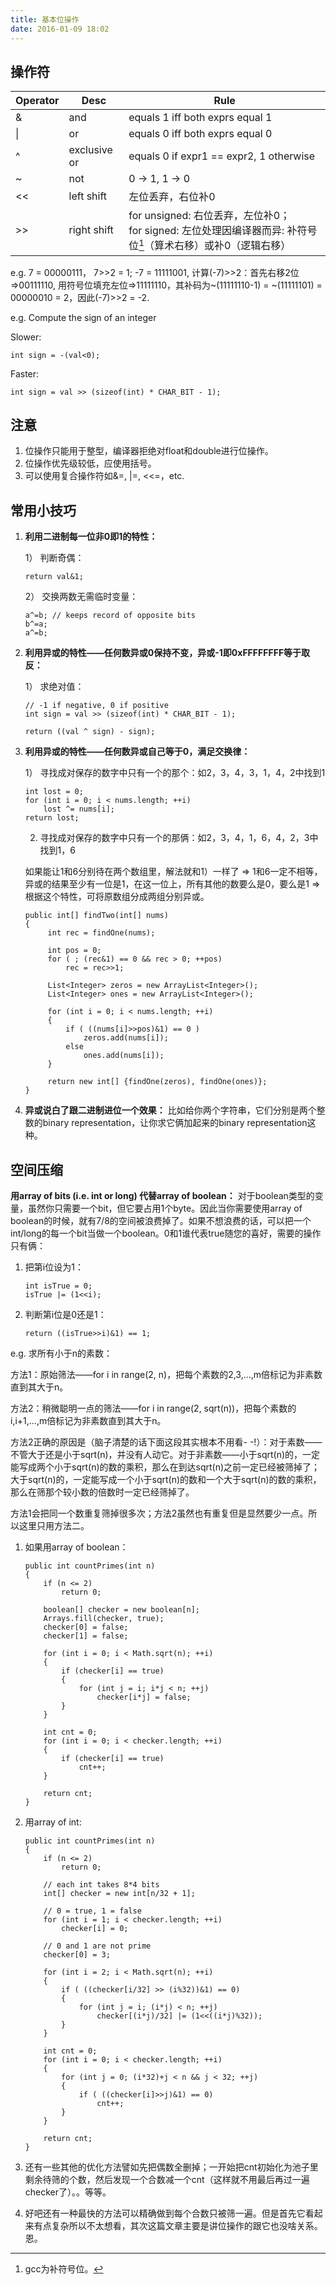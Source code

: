 ```yaml
---
title: 基本位操作
date: 2016-01-09 18:02
---
```


## 操作符

 |Operator | Desc | Rule|
 |-------- | ---- | ----|
 |& | and | equals 1 iff both exprs equal 1| 
 |&#124; | or | equals 0 iff both exprs equal 0| 
 |^ | exclusive or | equals 0 if expr1 == expr2, 1 otherwise| 
 |~ | not | 0 -> 1, 1 -> 0|
 |<< | left shift | 左位丢弃，右位补0|
 |>> | right shift | for unsigned: 右位丢弃，左位补0；<br> for signed: 左位处理因编译器而异: 补符号位[^1]（算术右移）或补0（逻辑右移）|

e.g. 
7 = 00000111， 7>>2 = 1;
-7 = 11111001, 计算(-7)>>2：首先右移2位=>00111110, 用符号位填充左位=>11111110，其补码为~(11111110-1) = ~(11111101) = 00000010 = 2，因此(-7)>>2 = -2.

e.g. Compute the sign of an integer

Slower:

```c_cpp
int sign = -(val<0);
```

Faster:

```c_cpp
int sign = val >> (sizeof(int) * CHAR_BIT - 1);
```

## 注意

1. 位操作只能用于整型，编译器拒绝对float和double进行位操作。
2. 位操作优先级较低，应使用括号。
3. 可以使用复合操作符如&=, &#124;=, <<=，etc.

## 常用小技巧

1. <b>利用二进制每一位非0即1的特性：</b>
   
   1） 判断奇偶：
   
   ```c_cpp
   return val&1;
   ```
   
   2） 交换两数无需临时变量：
   
   ```c_cpp
   a^=b; // keeps record of opposite bits
   b^=a; 
   a^=b;
   ```
   
2. <b>利用异或的特性——任何数异或0保持不变，异或-1即0xFFFFFFFF等于取反：</b>

   1） 求绝对值：
   
   ```c_cpp
   // -1 if negative, 0 if positive
   int sign = val >> (sizeof(int) * CHAR_BIT - 1);
   
   return ((val ^ sign) - sign);
   ```

3. <b>利用异或的特性——任何数异或自己等于0，满足交换律：</b>

   1） 寻找成对保存的数字中只有一个的那个：如2，3，4，3，1，4，2中找到1
   
   ```c_cpp
   int lost = 0;
   for (int i = 0; i < nums.length; ++i)
	   lost ^= nums[i];
   return lost;
   ```
   
   2) 寻找成对保存的数字中只有一个的那俩：如2，3，4，1，6，4，2，3中找到1，6
   
   如果能让1和6分别待在两个数组里，解法就和1）一样了 => 1和6一定不相等，异或的结果至少有一位是1，在这一位上，所有其他的数要么是0，要么是1 => 根据这个特性，可将原数组分成两组分别异或。
   
   
   ```c_cpp
   public int[] findTwo(int[] nums) 
   {
		int rec = findOne(nums);

		int pos = 0;
		for ( ; (rec&1) == 0 && rec > 0; ++pos)
			rec = rec>>1;

		List<Integer> zeros = new ArrayList<Integer>();
		List<Integer> ones = new ArrayList<Integer>();

		for (int i = 0; i < nums.length; ++i)
		{
			if ( ((nums[i]>>pos)&1) == 0 ) 
				zeros.add(nums[i]);
			else
				ones.add(nums[i]);
		}

		return new int[] {findOne(zeros), findOne(ones)};
   }
   
   ```
   
4. <b>异或说白了跟二进制进位一个效果：</b>
比如给你两个字符串，它们分别是两个整数的binary representation，让你求它俩加起来的binary representation这种。

## 空间压缩

<b>用array of bits (i.e. int or long) 代替array of boolean：</b> 对于boolean类型的变量，虽然你只需要一个bit，但它要占用1个byte。因此当你需要使用array of boolean的时候，就有7/8的空间被浪费掉了。如果不想浪费的话，可以把一个int/long的每一个bit当做一个boolean。0和1谁代表true随您的喜好，需要的操作只有俩：

1. 把第i位设为1：

	```
	int isTrue = 0;
	isTrue |= (1<<i);
	```
	
2. 判断第i位是0还是1：

	```
	return ((isTrue>>i)&1) == 1;
	```

e.g. 求所有小于n的素数：

方法1：原始筛法——for i in range(2, n)，把每个素数的2,3,...,m倍标记为非素数直到其大于n。

方法2：稍微聪明一点的筛法——for i in range(2, sqrt(n))，把每个素数的i,i+1,...,m倍标记为非素数直到其大于n。

方法2正确的原因是（脑子清楚的话下面这段其实根本不用看- -!）：对于素数——不管大于还是小于sqrt(n)，并没有人动它。对于非素数——小于sqrt(n)的，一定能写成两个小于sqrt(n)的数的乘积，那么在到达sqrt(n)之前一定已经被筛掉了；大于sqrt(n)的，一定能写成一个小于sqrt(n)的数和一个大于sqrt(n)的数的乘积，那么在筛那个较小数的倍数时一定已经筛掉了。

方法1会把同一个数重复筛掉很多次；方法2虽然也有重复但是显然要少一点。所以这里只用方法二。

1. 如果用array of boolean：

	```
	public int countPrimes(int n)
	{
		if (n <= 2)
			return 0;
			
		boolean[] checker = new boolean[n];
		Arrays.fill(checker, true);
		checker[0] = false;
		checker[1] = false;
			
		for (int i = 0; i < Math.sqrt(n); ++i)
		{
			if (checker[i] == true)
			{
				for (int j = i; i*j < n; ++j)
					checker[i*j] = false;
			}
		}
			
		int cnt = 0;
		for (int i = 0; i < checker.length; ++i)
		{
			if (checker[i] == true)
				cnt++;
		}
			
		return cnt;
	}
	
	```
	
2. 用array of int:

	```
	public int countPrimes(int n) 
	{
		if (n <= 2)
			return 0;
		
		// each int takes 8*4 bits		
		int[] checker = new int[n/32 + 1];
		
		// 0 = true, 1 = false
		for (int i = 1; i < checker.length; ++i)
			checker[i] = 0;
		
		// 0 and 1 are not prime
		checker[0] = 3;
		
		for (int i = 2; i < Math.sqrt(n); ++i)
		{
			if ( ((checker[i/32] >> (i%32))&1) == 0)
			{
				for (int j = i; (i*j) < n; ++j)
					checker[(i*j)/32] |= (1<<((i*j)%32));
			}
		}
		
		int cnt = 0;
		for (int i = 0; i < checker.length; ++i)
		{
			for (int j = 0; (i*32)+j < n && j < 32; ++j)
			{
				if ( ((checker[i]>>j)&1) == 0)
					cnt++;
			}
		}
		
		return cnt;
	}
	
	```
	
3. 还有一些其他的优化方法譬如先把偶数全删掉；一开始把cnt初始化为池子里剩余待筛的个数，然后发现一个合数减一个cnt（这样就不用最后再过一遍checker了）。。等等。
4. 好吧还有一种最快的方法可以精确做到每个合数只被筛一遍。但是首先它看起来有点复杂所以不太想看，其次这篇文章主要是讲位操作的跟它也没啥关系。恩。

[^1]: gcc为补符号位。
